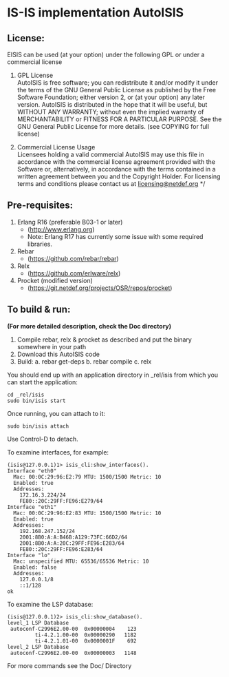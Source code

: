 IS-IS implementation AutoISIS
=============================

## License:
EISIS can be used (at your option) under the following GPL or under
a commercial license

1. GPL License<br>
AutoISIS is free software; you can redistribute it and/or modify it
under the terms of the GNU General Public License as published by the
Free Software Foundation; either version 2, or (at your option) any
later version.
AutoISIS is distributed in the hope that it will be useful, but
WITHOUT ANY WARRANTY; without even the implied warranty of
MERCHANTABILITY or FITNESS FOR A PARTICULAR PURPOSE.  See 
the GNU General Public License for more details.
(see COPYING for full license)

2. Commercial License Usage<br>
Licensees holding a valid commercial AutoISIS may use this file in 
accordance with the commercial license agreement provided with the 
Software or, alternatively, in accordance with the terms contained in 
a written agreement between you and the Copyright Holder.  For
licensing terms and conditions please contact us at 
licensing@netdef.org  */

## Pre-requisites:
1. Erlang R16 (preferable B03-1 or later)
	- (http://www.erlang.org)
	- Note: Erlang R17 has currently some issue with some required 
	  libraries.
2. Rebar
	- (https://github.com/rebar/rebar)
3. Relx
	- (https://github.com/erlware/relx)
4. Procket (modified version)
	- (https://git.netdef.org/projects/OSR/repos/procket)
	
## To build & run:
  **(For more detailed description, check the Doc directory)**

1. Compile rebar, relx & procket as described and put the binary somewhere in your path
2. Download this AutoISIS code
3. Build:
	a. rebar get-deps
    b. rebar compile
	c. relx

You should end up with an application directory in _rel/isis from which
you can start the application:

    cd _rel/isis
    sudo bin/isis start

Once running, you can attach to it:

    sudo bin/isis attach

Use Control-D to detach.

To examine interfaces, for example:

	(isis@127.0.0.1)1> isis_cli:show_interfaces().
	Interface "eth0"
	  Mac: 00:0C:29:96:E2:79 MTU: 1500/1500 Metric: 10
	  Enabled: true
	  Addresses:
		172.16.3.224/24
		FE80::20C:29FF:FE96:E279/64
	Interface "eth1"
	  Mac: 00:0C:29:96:E2:83 MTU: 1500/1500 Metric: 10
	  Enabled: true
	  Addresses:
		192.168.247.152/24
		2001:8B0:A:A:B46B:A129:73FC:66D2/64
		2001:8B0:A:A:20C:29FF:FE96:E283/64
		FE80::20C:29FF:FE96:E283/64
	Interface "lo"
	  Mac: unspecified MTU: 65536/65536 Metric: 10
	  Enabled: false
	  Addresses:
		127.0.0.1/8
		::1/128
	ok

To examine the LSP database:

	(isis@127.0.0.1)2> isis_cli:show_database().
	level_1 LSP Database
	 autoconf-C2996E2.00-00  0x00000004    123
			 ti-4.2.1.00-00  0x00000290   1182
			 ti-4.2.1.01-00  0x0000001F    692
	level_2 LSP Database
	 autoconf-C2996E2.00-00  0x00000003   1148

For more commands see the Doc/ Directory

